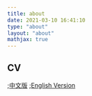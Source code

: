 ```yaml
---
title: about
date: 2021-03-10 16:41:10
type: "about"
layout: "about"
mathjax: true
---
```



## CV
;[中文版](/medias/files/cv-zh.pdf)
;[English Version](/medias/files/cv-en.pdf)